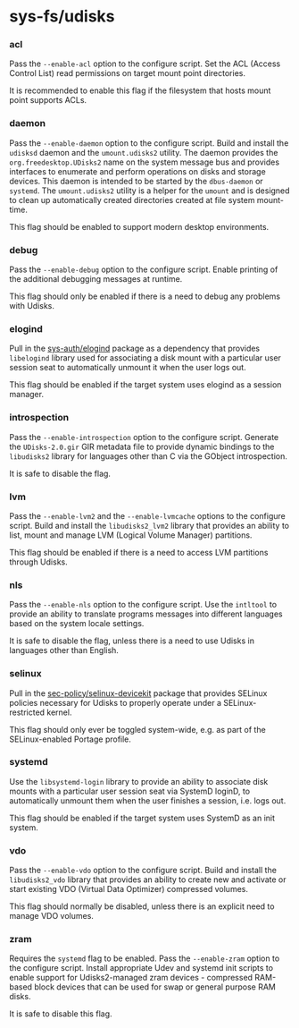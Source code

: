 # sys-fs/udisks

### acl
Pass the `--enable-acl` option to the configure script. Set the ACL (Access Control List) read permissions on target mount point directories.

It is recommended to enable this flag if the filesystem that hosts mount point supports ACLs.

### daemon
Pass the `--enable-daemon` option to the configure script. Build and install the `udisksd` daemon and the `umount.udisks2` utility. The daemon provides the `org.freedesktop.UDisks2` name on the system message bus and provides interfaces to enumerate and perform operations on disks and storage devices. This daemon is intended to be started by the `dbus-daemon` or `systemd`. The `umount.udisks2` utility is a helper for the `umount` and is designed to clean up automatically created directories created at file system mount-time.

This flag should be enabled to support modern desktop environments.

### debug
Pass the `--enable-debug` option to the configure script. Enable printing of the additional debugging messages at runtime.

This flag should only be enabled if there is a need to debug any problems with Udisks.

### elogind
Pull in the [sys-auth/elogind](../sys-auth/elogind.md) package as a dependency that provides `libelogind` library used for associating a disk mount with a particular user session seat to automatically unmount it when the user logs out.

This flag should be enabled if the target system uses elogind as a session manager.

### introspection
Pass the `--enable-introspection` option to the configure script. Generate the `UDisks-2.0.gir` GIR metadata file to provide dynamic bindings to the `libudisks2` library for languages other than C via the GObject introspection.

It is safe to disable the flag.

### lvm
Pass the `--enable-lvm2` and the `--enable-lvmcache` options to the configure script. Build and install the `libudisks2_lvm2` library that provides an ability to list, mount and manage LVM (Logical Volume Manager) partitions.

This flag should be enabled if there is a need to access LVM partitions through Udisks.

### nls
Pass the `--enable-nls` option to the configure script. Use the `intltool` to provide an ability to translate programs messages into different languages based on the system locale settings.

It is safe to disable the flag, unless there is a need to use Udisks in languages other than English.

### selinux
Pull in the [sec-policy/selinux-devicekit](../sec-policy/selinux-devicekit.md) package that provides SELinux policies necessary for Udisks to properly operate under a SELinux-restricted kernel.

This flag should only ever be toggled system-wide, e.g. as part of the SELinux-enabled Portage profile.

### systemd
Use the `libsystemd-login` library to provide an ability to associate disk mounts with a particular user session seat via SystemD loginD, to automatically unmount them when the user finishes a session, i.e. logs out.

This flag should be enabled if the target system uses SystemD as an init system.

### vdo
Pass the `--enable-vdo` option to the configure script. Build and install the `libudisks2_vdo` library that provides an ability to create new and activate or start existing VDO (Virtual Data Optimizer) compressed volumes.

This flag should normally be disabled, unless there is an explicit need to manage VDO volumes.

### zram
Requires the `systemd` flag to be enabled. Pass the `--enable-zram` option to the configure script. Install appropriate Udev and systemd init scripts to enable support for Udisks2-managed zram devices - compressed RAM-based block devices that can be used for swap or general purpose RAM disks.

It is safe to disable this flag.
